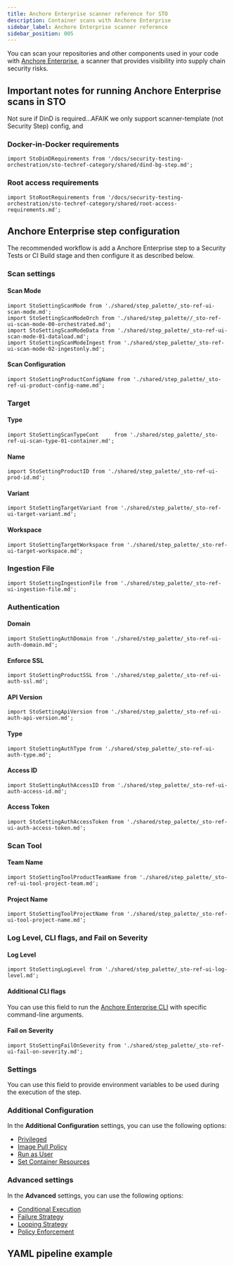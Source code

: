 ```yaml
---
title: Anchore Enterprise scanner reference for STO
description: Container scans with Anchore Enterprise
sidebar_label: Anchore Enterprise scanner reference
sidebar_position: 005
---
```


You can scan your repositories and other components used in your code with [Anchore Enterprise](https://docs.anchore.com/current/docs/), a scanner that provides visibility into supply chain security risks. 

## Important notes for running Anchore Enterprise scans in STO

Not sure if DinD is required...AFAIK we only support scanner-template (not Security Step) config, and 

### Docker-in-Docker requirements

```mdx-code-block
import StoDinDRequirements from '/docs/security-testing-orchestration/sto-techref-category/shared/dind-bg-step.md';
```

<StoDinDRequirements />



### Root access requirements

```mdx-code-block
import StoRootRequirements from '/docs/security-testing-orchestration/sto-techref-category/shared/root-access-requirements.md';
```

<StoRootRequirements />

## Anchore Enterprise step configuration

The recommended workflow is add a Anchore Enterprise step to a Security Tests or CI Build stage and then configure it as described below. 

### Scan settings

<a name="scan-mode"></a>

#### Scan Mode

```mdx-code-block
import StoSettingScanMode from './shared/step_palette/_sto-ref-ui-scan-mode.md';
import StoSettingScanModeOrch from './shared/step_palette//_sto-ref-ui-scan-mode-00-orchestrated.md';
import StoSettingScanModeData from './shared/step_palette/_sto-ref-ui-scan-mode-01-dataload.md';
import StoSettingScanModeIngest from './shared/step_palette/_sto-ref-ui-scan-mode-02-ingestonly.md';
```

<StoSettingScanMode />
<StoSettingScanModeOrch />
<StoSettingScanModeData />
<StoSettingScanModeIngest />


#### Scan Configuration

```mdx-code-block
import StoSettingProductConfigName from './shared/step_palette/_sto-ref-ui-product-config-name.md';
```

<StoSettingProductConfigName />


### Target

#### Type

```mdx-code-block
import StoSettingScanTypeCont     from './shared/step_palette/_sto-ref-ui-scan-type-01-container.md';
```

<a name="scan-type"></a>
<StoSettingScanTypeCont />

#### Name 

```mdx-code-block
import StoSettingProductID from './shared/step_palette/_sto-ref-ui-prod-id.md';
```

<StoSettingProductID />

<a name="target-variant"></a>

#### Variant

```mdx-code-block
import StoSettingTargetVariant from './shared/step_palette/_sto-ref-ui-target-variant.md';
```

<StoSettingTargetVariant  />

#### Workspace

```mdx-code-block
import StoSettingTargetWorkspace from './shared/step_palette/_sto-ref-ui-target-workspace.md';
```

<StoSettingTargetWorkspace  />


### Ingestion File

```mdx-code-block
import StoSettingIngestionFile from './shared/step_palette/_sto-ref-ui-ingestion-file.md';
```

<StoSettingIngestionFile  />


### Authentication

<!-- ============================================================================= -->
<a name="auth-domain"></a>

#### Domain

<!-- TBD Do one of the following:

1. Delete this option description if it's not applicable.
2. Leave the reference to the generic description in place if it's applicable.
3. Write a specific description for this option and remove the reference to the generic description.  

-->



 
```mdx-code-block
import StoSettingAuthDomain from './shared/step_palette/_sto-ref-ui-auth-domain.md';
```

<StoSettingAuthDomain />


<!-- ============================================================================= -->
<a name="auth-enforce-ssl"></a>

#### Enforce SSL


<!-- TBD Do one of the following:

1. Delete this option description if it's not applicable.
2. Leave the reference to the generic description in place if it's applicable.
3. Write a specific description for this option and remove the reference to the generic description.  

-->



```mdx-code-block
import StoSettingProductSSL from './shared/step_palette/_sto-ref-ui-auth-ssl.md';
```

<StoSettingProductSSL />




#### API Version

<!-- TBD Do one of the following:

1. Delete this option description if it's not applicable.
2. Leave the reference to the generic description in place if it's applicable.
3. Write a specific description for this option and remove the reference to the generic description.  

-->

```mdx-code-block
import StoSettingApiVersion from './shared/step_palette/_sto-ref-ui-auth-api-version.md';
```

<StoSettingApiVersion />


#### Type

<!-- TBD Do one of the following:

1. Delete this option description if it's not applicable.
2. Leave the reference to the generic description in place if it's applicable.
3. Write a specific description for this option and remove the reference to the generic description.  

-->

```mdx-code-block
import StoSettingAuthType from './shared/step_palette/_sto-ref-ui-auth-type.md';
```

<StoSettingAuthType />



#### Access ID

<!-- TBD Do one of the following:

1. Delete this option description if it's not applicable.
2. Leave the reference to the generic description in place if it's applicable.
3. Write a specific description for this option and remove the reference to the generic description.  

-->

```mdx-code-block
import StoSettingAuthAccessID from './shared/step_palette/_sto-ref-ui-auth-access-id.md';
```

<StoSettingAuthAccessID />



#### Access Token

<!-- TBD Do one of the following:

1. Delete this option description if it's not applicable.
2. Leave the reference to the generic description in place if it's applicable.
3. Write a specific description for this option and remove the reference to the generic description.  

-->

```mdx-code-block
import StoSettingAuthAccessToken from './shared/step_palette/_sto-ref-ui-auth-access-token.md';
```

<StoSettingAuthAccessToken />

### Scan Tool

<!-- ============================================================================= -->

#### Team Name

<!-- TBD Do one of the following:

1. Delete this option description if it's not applicable.
2. Leave the reference to the generic description in place if it's applicable.
3. Write a specific description for this option and remove the reference to the generic description.  

-->

```mdx-code-block
import StoSettingToolProductTeamName from './shared/step_palette/_sto-ref-ui-tool-project-team.md';
```

<StoSettingToolProductTeamName  />


#### Project Name

<!-- TBD Do one of the following:

1. Delete this option description if it's not applicable.
2. Leave the reference to the generic description in place if it's applicable.
3. Write a specific description for this option and remove the reference to the generic description.  

-->

```mdx-code-block
import StoSettingToolProjectName from './shared/step_palette/_sto-ref-ui-tool-project-name.md';
```

<StoSettingToolProjectName />

<!-- ============================================================================= -->


### Log Level, CLI flags, and Fail on Severity

<a name="log-level"></a>

#### Log Level

```mdx-code-block
import StoSettingLogLevel from './shared/step_palette/_sto-ref-ui-log-level.md';
```

<StoSettingLogLevel />

<a name="cli-flags"></a>

#### Additional CLI flags

<!-- TBD 

Not sure if there are any CLI flags that we want to document...also not sure if thiis is the correct doc page to link to. See this section for how we document this in Checkmarx:

https://developer.harness.io/docs/security-testing-orchestration/sto-techref-category/checkmarx-scanner-reference#additional-cli-flags

-->

You can use this field to run the [Anchore Enterprise CLI](https://docs.anchore.com/current/docs/using/cli_usage/repositories/) with specific command-line arguments. 


<a name="fail-on-severity"></a>

#### Fail on Severity

```mdx-code-block
import StoSettingFailOnSeverity from './shared/step_palette/_sto-ref-ui-fail-on-severity.md';
```
<StoSettingFailOnSeverity />


### Settings

You can use this field to provide environment variables to be used during the execution of the step. 

<!-- TBD

Any useful custom settings that we want to document for Anchore Enterprise scans? If so, here's an example from the Checkmarx scanner ref....

As an exemple, if you need to access your Checkmarx server through a proxy, you can add this setting: 

* key = `JAVA_TOOL_OPTIONS`
* value = `-DproxySet=true -Dhttp.proxyHost=MY_PROXY_ADDRESS -Dhttp.proxyPort=MY_PROXY_PORT`

Replace `MY_PROXY_ADDRESS` with your proxy address or proxy FQDN, and `MY_PROXY_PORT` with your proxy port.
If you want to go through an HTTPS proxy, replace `-Dhttp` with `-Dhttps`.

-->


### Additional Configuration

In the **Additional Configuration** settings, you can use the following options:

* [Privileged](/docs/continuous-integration/use-ci/manage-dependencies/background-step-settings#privileged)
* [Image Pull Policy](/docs/continuous-integration/use-ci/manage-dependencies/background-step-settings#image-pull-policy)
* [Run as User](/docs/continuous-integration/use-ci/manage-dependencies/background-step-settings#run-as-user)
* [Set Container Resources](/docs/continuous-integration/use-ci/manage-dependencies/background-step-settings#set-container-resources)


### Advanced settings

In the **Advanced** settings, you can use the following options:

* [Conditional Execution](/docs/platform/pipelines/w_pipeline-steps-reference/step-skip-condition-settings)
* [Failure Strategy](/docs/platform/pipelines/w_pipeline-steps-reference/step-failure-strategy-settings)
* [Looping Strategy](/docs/platform/pipelines/looping-strategies/looping-strategies-matrix-repeat-and-parallelism)
* [Policy Enforcement](/docs/platform/governance/Policy-as-code/harness-governance-overview)

<!-- TBD

Not sure if we support Security step configuration for this...leaving this in (but commenting it out) in case we need to document


## Security step settings for Anchor Enterprise scans in STO (legacy)


You can set up any supported scanner using a Security step: create a CI Build or Security Tests stage, add a Security step, and then add the `setting:value` pairs as specified below.


#### Target and variant

```mdx-code-block
import StoLegacyTargetAndVariant  from './shared/legacy/_sto-ref-legacy-target-and-variant.md';
```

<StoLegacyTargetAndVariant />



#### Checkmarx scan settings

* `product_name` = `TBD`
* [`scan_type`](/docs/security-testing-orchestration/sto-techref-category/security-step-settings-reference#scanner-categories) = `containerImage`
* [`policy_type`](/docs/security-testing-orchestration/sto-techref-category/security-step-settings-reference#data-ingestion-methods) = `orchestratedScan`, `dataLoad`, or `ingestionOnly`
* When [`policy_type`](/docs/security-testing-orchestration/sto-techref-category/security-step-settings-reference#data-ingestion-methods) is set to `orchestratedScan` or `dataLoad`:
	+ `product_domain`
	+ `product_access_id`
	+ `product_access_token` = The account password
	+ `product_team_name` = `/<`*`server-name`*`>/<`*`team-name`*`>` for example, `/server1.myorg.org/devOpsEast`
	+ `product_project_name`
* `product_config_name` = `default`

* `fail_on_severity` - See [Fail on Severity](#fail-on-severity).
+ `tool_args`
	   You can use this field to run the [Checkmarx plugin](https://checkmarx.com/resource/documents/en/34965-8152-running-scans-from-the-cli.html) with specific command-line arguments. To run an incremental scan, for example, specify `tool_args` = `-incremental`. For more information, go to [Running incremental scans with Checkmarx](#running-incremental-scans-with-checkmarx). 

#### Ingestion file

```mdx-code-block
import StoLegacyIngest from './shared/legacy/_sto-ref-legacy-ingest.md';
```

<StoLegacyIngest />

-->

## YAML pipeline example

<!-- TBD

It's good practice to include an example pipeline with a screenshot of the component steps and the pipeline YAML example

Here's an example of how this would look:

https://developer.harness.io/docs/security-testing-orchestration/sto-techref-category/semgrep-scanner-reference#yaml-pipeline-example

-->